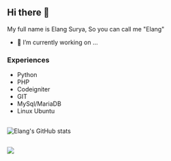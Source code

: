 ## Hi there 👋
My full name is Elang Surya, So you can call me "Elang"

- 🔭 I’m currently working on ...

### Experiences
- Python
- PHP
- Codeigniter
- GIT
- MySql/MariaDB
- Linux Ubuntu
##

![Elang's GitHub stats](https://github-readme-stats.vercel.app/api/top-langs?username=langsurya&show_icons=true&locale=en&layout=compact&theme=chartreuse-dark)

<!--
![Elang's GitHub stats](https://github-readme-stats.vercel.app/api?username=langsurya&show_icons=true&theme=chartreuse-dark)

## Preview
[![GitHub Streak](https://github-readme-streak-stats.herokuapp.com?user=langsurya&theme=github-green-purple&hide_border=true)](https://git.io/streak-stats)

## Trophy
[![trophy](https://github-profile-trophy.vercel.app/?username=langsurya&theme=matrix)](https://github.com/ryo-ma/github-profile-trophy)
-->

##
![](https://komarev.com/ghpvc/?username=langsurya&color=brightgreen)

<!--
**langsurya/langsurya** is a ✨ _special_ ✨ repository because its `README.md` (this file) appears on your GitHub profile.

Here are some ideas to get you started:

- 🔭 I’m currently working on ...
- 🌱 I’m currently learning ...
- 👯 I’m looking to collaborate on ...
- 🤔 I’m looking for help with ...
- 💬 Ask me about ...
- 📫 How to reach me: ...
- 😄 Pronouns: ...
- ⚡ Fun fact: ...
-->
